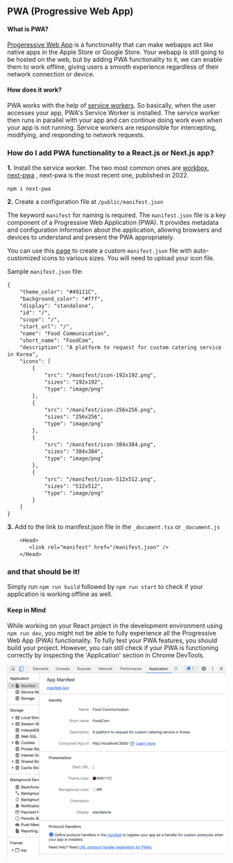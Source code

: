 ## PWA (Progressive Web App)

#### What is PWA?
[Progeressive Web App](https://developer.mozilla.org/en-US/docs/Web/Progressive_web_apps) is a functionality that can make webapps act like native apps in the Apple Store or Google Store. Your webapp is still going to be hosted on the web, but by adding PWA functionality to it, we can enable them to work offline, giving users a smooth experience regardless of their network connection or device.

#### How does it work?

PWA works with the help of [service workers](https://learn.microsoft.com/en-us/microsoft-edge/progressive-web-apps-chromium/how-to/service-workers). So basically, when the user accesses your app, PWA's Service Worker is installed. The service worker then runs in parallel with your app and can continue doing work even when your app is not running. Service workers are responsible for intercepting, modifying, and responding to network requests.

### How do I add PWA functionality to a React.js or Next.js app? 
**1.** Install the service worker. The two most common ones are [workbox](https://www.npmjs.com/package/workbox), [next-pwa](https://www.npmjs.com/package/next-pwa) , next-pwa is the most recent one, published in 2022.

```
npm i next-pwa 
```

**2.** Create a configuration file at ```/public/manifest.json```

The keyword ```manifest``` for naming is required. The ```manifest.json``` file is a key component of a Progressive Web Application (PWA). It provides metadata and configuration information about the application, allowing browsers and devices to understand and present the PWA appropriately.

You can use this [page](https://www.simicart.com/manifest-generator.html/) to create a custom ```manifest.json``` file with auto-customized icons to various sizes. You will need to upload your icon file.

Sample ```manifest.json``` file: 
```
{
    "theme_color": "#49111C",
    "background_color": "#fff",
    "display": "standalone",
    "id": "/",
    "scope": "/",
    "start_url": "/",
    "name": "Food Communication",
    "short_name": "FoodCom",
    "description": "A platform to request for custom catering service in Korea",
    "icons": [
        {
            "src": "/manifest/icon-192x192.png",
            "sizes": "192x192",
            "type": "image/png"
        },
        {
            "src": "/manifest/icon-256x256.png",
            "sizes": "256x256",
            "type": "image/png"
        },
        {
            "src": "/manifest/icon-384x384.png",
            "sizes": "384x384",
            "type": "image/png"
        },
        {
            "src": "/manifest/icon-512x512.png",
            "sizes": "512x512",
            "type": "image/png"
        }
    ]
}
```
**3.** Add to the link to manifest.json file in the ```_document.tsx``` or ```_document.js```
   ```
       <Head>
          <link rel="manifest" href="/manifest.json" />
       </Head>
   ```

### and that should be it!
Simply run ```npm run build```
followed by ```npm run start``` to check if your application is working offline as well.

#### Keep in Mind
While working on your React project in the development environment using ```npm run dev```, you might not be able to fully experience all the Progressive Web App (PWA) functionality. To fully test your PWA features, you should build your project. However, you can still check if your PWA is functioning correctly by inspecting the 'Application' section in Chrome DevTools.


![Chrome-Dev Tools/Application](https://github.com/abroroo/til/blob/main/PWA/pwaCheck-Applications.png?raw=true)








